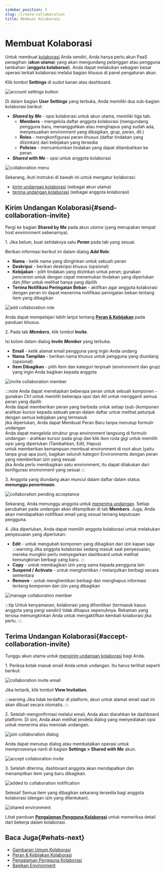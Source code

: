 ```yaml
---
sidebar_position: 3
slug: /create-collaboration
title: Membuat Kolaborasi
---
```


# Membuat Kolaborasi

Untuk membuat [kolaborasi](https://docs.dewacloud.com/docs/account-collaboration/) Anda sendiri, Anda hanya perlu akun PaaS penagihan (**akun utama**) yang akan mengundang pelanggan atau pengguna tambahan (**anggota kolaborasi**). Anda dapat melakukan sebagian besar operasi terkait kolaborasi melalui bagian khusus di panel pengaturan akun.

Klik tombol **Settings** di sudut kanan atas dashboard.

![account settings button](#)

Di dalam bagian **User Settings** yang terbuka, Anda memiliki dua sub-bagian kolaborasi berikut:

* _**Shared by Me**_ \- opsi kolaborasi untuk akun utama, memiliki tiga tab:
  * **Members** \- mengelola daftar anggota kolaborasi (mengundang pengguna baru, menangguhkan atau menghapus yang sudah ada, menyesuaikan environment yang dibagikan, grup, peran, dll.)
  * **Roles** \- mengkonfigurasi peran khusus (daftar tindakan yang diizinkan) dari kebijakan yang tersedia
  * **Policies** \- mencantumkan tindakan yang dapat ditambahkan ke peran
* _**Shared with Me**_ \- opsi untuk anggota kolaborasi

![collaboration menu](#)

Sekarang, ikuti instruksi di bawah ini untuk mengatur kolaborasi:

* [kirim undangan kolaborasi](https://docs.dewacloud.com/docs/#send-collaboration-invite) (sebagai akun utama)
* [terima undangan kolaborasi](https://docs.dewacloud.com/docs/#accept-collaboration-invite) (sebagai anggota kolaborasi)

## Kirim Undangan Kolaborasi{#send-collaboration-invite}

Pergi ke bagian **Shared by Me** pada akun _utama_ (yang merupakan tempat host environment sebenarnya).

1\. Jika belum, buat setidaknya satu _**Peran**_ pada tab yang sesuai.

Berikan informasi berikut ini dalam dialog _**Add Role**_:

* **Nama** \- ketik nama yang diinginkan untuk sebuah peran
* **Deskripsi** \- berikan deskripsi khusus (opsional)
* **Kebijakan** \- pilih tindakan yang diizinkan untuk peran; gunakan _pencarian_ untuk dengan cepat menemukan tindakan yang diperlukan dan _filter_ untuk melihat hanya yang dipilih
* **Terima Notifikasi Peringatan Beban** \- aktifkan agar anggota kolaborasi dengan peran ini dapat menerima notifikasi peringatan beban tentang item yang dibagikan

![add collaboration role](#)

Anda dapat mempelajari lebih lanjut tentang **[Peran & Kebijakan](https://docs.dewacloud.com/docs/collaboration-roles-policies/)** pada panduan khusus.

2\. Pada tab _**Members**_, klik tombol **Invite**.

Isi kolom dalam dialog _**Invite Member**_ yang terbuka:

* **Email** \- ketik alamat email pengguna yang ingin Anda undang
* **Nama Tampilan** \- berikan nama khusus untuk pengguna yang diundang (opsional)
* **Item Dibagikan** \- pilih item dan kategori terpisah (environment dan grup) yang ingin Anda bagikan kepada anggota

![invite collaboration member](#)

:::note
Anda dapat menetapkan beberapa peran untuk sebuah komponen - gunakan Ctrl untuk memilih beberapa opsi dan Alt untuk mengganti semua peran yang dipilih  
Anda dapat memberikan peran yang berbeda untuk setiap (sub-)komponen  
arahkan kursor kepada sebuah peran dalam daftar untuk melihat petunjuk dengan semua kebijakan yang termasuk  
jika diperlukan, Anda dapat Membuat Peran Baru tanpa menutup formulir undangan  
Anda dapat mengelola struktur grup environment langsung di formulir undangan - arahkan kursor pada grup dan klik ikon roda gigi untuk memilih opsi yang diperlukan (Tambahkan, Edit, Hapus)  
untuk memberikan kemampuan membuat environment di root akun (yaitu tanpa grup apa pun), bagikan seluruh kategori Environments dengan peran yang memberikan izin yang sesuai  
jika Anda perlu membagikan satu environment, itu dapat dilakukan dari konfigurasi environment yang sesuai
:::

3\. Anggota yang diundang akan muncul dalam daftar dalam status _**menunggu penerimaan**_.

![collaboration pending acceptance](#)

Sekarang, Anda menunggu anggota untuk [menerima undangan](https://docs.dewacloud.com/docs/#accept-collaboration-invite). Setiap perubahan pada undangan akan ditampilkan di tab **Members**. Juga, Anda akan mendapatkan notifikasi email yang sesuai tentang keputusan pengguna.

4\. Jika diperlukan, Anda dapat memilih anggota kolaborasi untuk melakukan penyesuaian yang diperlukan:

* **Edit** \- untuk mengubah komponen yang dibagikan dan izin kapan saja  
  :::warning
  Jika anggota kolaborasi sedang masuk saat penyesuaian, mereka mungkin perlu menyegarkan dashboard untuk melihat kemungkinan berbagi yang baru.
  :::
* **Copy** \- untuk membagikan izin yang sama kepada pengguna lain
* **Suspend / Activate** \- untuk menghentikan / melanjutkan berbagi secara sementara
* **Remove** \- untuk menghentikan berbagi dan menghapus informasi tentang komponen dan izin yang dibagikan

![manage collaboration member](#)

:::tip
Untuk kenyamanan, kolaborasi yang dihentikan (termasuk kasus anggota yang pergi sendiri) tidak dihapus sepenuhnya. Rekaman yang tersisa memungkinkan Anda untuk mengaktifkan kembali kolaborasi jika perlu.
:::

## Terima Undangan Kolaborasi{#accept-collaboration-invite}

Tunggu akun utama untuk [mengirim undangan kolaborasi](https://docs.dewacloud.com/docs/#send-collaboration-invite) bagi Anda.

1\. Periksa kotak masuk email Anda untuk undangan. Itu harus terlihat seperti berikut:

![collaboration invite email](#)

Jika tertarik, klik tombol **View Invitation**.

:::warning
Jika tidak terdaftar di platform, akun untuk alamat email saat ini akan dibuat secara otomatis.
:::

2\. Setelah mengonfirmasi melalui email, Anda akan diarahkan ke dashboard platform. Di sini, Anda akan melihat jendela dialog yang menyediakan opsi untuk menerima atau menolak undangan.

![join collaboration dialog](#)

Anda dapat menutup dialog atau membatalkan operasi untuk memprosesnya nanti di bagian **Settings > Shared with Me** akun.

![accept collaboration invite](#)

3\. Setelah diterima, dashboard anggota akan mendapatkan dan menampilkan item yang baru dibagikan.

![added to collaboration notification](#)

Selesai! Semua item yang dibagikan sekarang tersedia bagi anggota kolaborasi (dengan izin yang ditentukan).

![shared environment](#)

Lihat panduan **[Pengalaman Pengguna Kolaborasi](https://docs.dewacloud.com/docs/collaboration-user-experience/)** untuk memeriksa detail dari bekerja dalam kolaborasi.

## Baca Juga{#whats-next}

* [Gambaran Umum Kolaborasi](https://docs.dewacloud.com/docs/account-collaboration/)
* [Peran & Kebijakan Kolaborasi](https://docs.dewacloud.com/docs/collaboration-roles-policies/)
* [Pengalaman Pengguna Kolaborasi](https://docs.dewacloud.com/docs/collaboration-user-experience/)
* [Bagikan Environment](https://docs.dewacloud.com/docs/share-environment/)